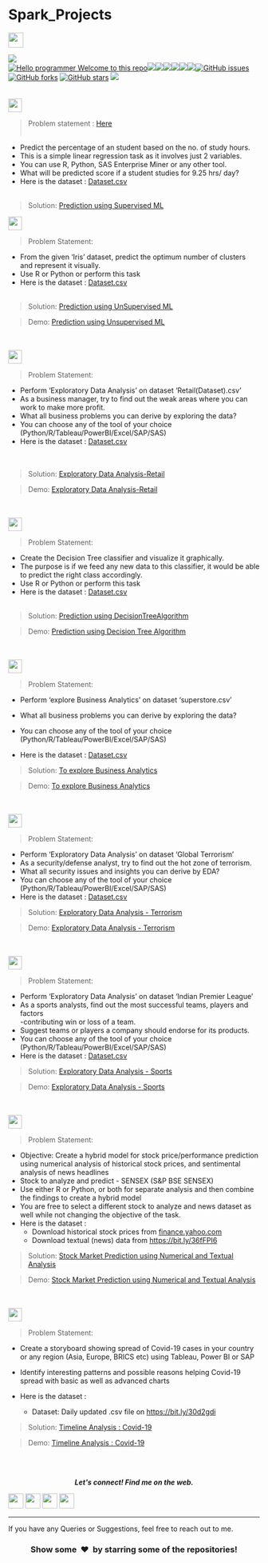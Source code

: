 # Spark_Projects

<img height="30" src="https://img.shields.io/badge/The Sparks Foundation-black.svg?&style=for-the-badge&logo=TheSparksFoundation&logoColor=blue" />

[![](https://img.shields.io/badge/Author-DeMaria-green.svg)](https://github.com/demaria11)<br>
[![Hello programmer Welcome to this repo](https://img.shields.io/badge/Hello!-Welcom_here-brightgreen.svg?style=flat&logo=github)](https://demaria11)![](https://img.shields.io/badge/Programming_Language-Python-orange.svg)![](https://img.shields.io/badge/Status-Complete-green.svg)[![](https://img.shields.io/github/license/demaria11/Spark_Projects.svg?style=plastic)](https://github.com/demaria11/Spark_Projects)[![](https://img.shields.io/github/languages/code-size/demaria11/Spark_Projects.svg?style=plastic)](https://github.com/demaria11/Spark_Projects)[![](https://img.shields.io/github/languages/top/demaria11/Spark_Projects.svg?style=plastic)](https://github.com/demaria11/Spark_Projects)[![](https://img.shields.io/github/Follow/demaria11.svg?style=plastic)](https://github.com/demaria11)[![GitHub issues](https://img.shields.io/github/issues/demaria11/Spark_Projects.svg)](https://github.com/demaria11/Spark_Projects/issues) [![GitHub forks](https://img.shields.io/github/forks/demaria11/Spark_Projects.svg)](https://github.com/demaria11/Spark_Projects/network) [![GitHub stars](https://img.shields.io/github/stars/demaria11/Spark_Projects.svg)](https://github.com/demaria11/Spark_Projects/stargazers)
[![](https://img.shields.io/badge/Followme-Github-green.svg)](https://github.com/demaria11)
<br><br><br>
<img height="27" src="https://img.shields.io/badge/Prediction using Supervised ML -Level  Beginner-green.svg?&style=for-the-badge&logo=TheSparksFoundation&logoColor=red" />
<br> 
> Problem statement : 
> <a href=https://github.com/demaria11/Spark_Projects/tree/main/Prediction%20using%20Supervised%20ML>Here</a><br><br>
- Predict the percentage of an student based on the no. of study hours. <br>
- This is a simple linear regression task as it involves just 2 variables.<br>
- You can use R, Python, SAS Enterprise Miner or any other tool.<br>
- What will be predicted score if a student studies for 9.25 hrs/ day? <br>
- Here is the dataset :
<a href="https://github.com/demaria11/Spark_Projects/blob/main/Prediction%20using%20Supervised%20ML/student_scores.csv">Dataset.csv</a><br><br>

> Solution:
<a href="https://github.com/demaria11/Spark_Projects/blob/main/Prediction%20using%20Supervised%20ML/Task_01.ipynb"> Prediction using Supervised ML</a>

<!--Demo:
<a href="lol">Prediction using Supervised ML</a>
<br><br>-->

<img height="27" src="https://img.shields.io/badge/Prediction using Unsupervised ML -Level  Beginner-green.svg?&style=for-the-badge&logo=TheSparksFoundation&logoColor=blue"/>
<br>

> Problem Statement:
- From the given ‘Iris’ dataset, predict the optimum number of clusters and
represent it visually.<br>
- Use R or Python or perform this task<br>
- Here is the dataset :
<a href="https://github.com/demaria11/Spark_Projects/blob/master/Prediction%20using%20Unsupervised%20ML/Iris.csv">Dataset.csv</a><br><br>
> Solution:
<a href="https://github.com/demaria11/Spark_Projects/blob/master/Prediction%20using%20Unsupervised%20ML/Unsupervised%20ML.ipynb"> Prediction using UnSupervised ML</a>

> Demo:
<a href="https://youtu.be/HV0tD0OQF5w">Prediction using Unsupervised ML</a>

<br><br>
<img height="27" src="https://img.shields.io/badge/Exploratory Data Analysis (Retail) -Level  Beginner-green.svg?&style=for-the-badge&logo=TheSparksFoundation&logoColor=blue"/>
<br>

> Problem Statement:
- Perform ‘Exploratory Data Analysis’ on dataset ‘Retail(Dataset).csv’ <br>
- As a business manager, try to find out the weak areas where you can work to
make more profit.<br>
- What all business problems you can derive by exploring the data?<br>
- You can choose any of the tool of your choice<br>
(Python/R/Tableau/PowerBI/Excel/SAP/SAS)<br>
- Here is the dataset :
<a href="https://github.com/demaria11/Spark_Projects/blob/master/Exploratory%20Data%20Analysis%20-%20Retail/Retail(Dataset).csv">Dataset.csv</a><br><br><br>
> Solution:
<a href="https://github.com/demaria11/Spark_Projects/blob/master/Exploratory%20Data%20Analysis%20-%20Retail/Exploratory%20Data%20Analysis%20-%20Retail.ipynb"> Exploratory Data Analysis-Retail</a>

> Demo:
<a href="https://youtu.be/tPzOUmbOKnQ">Exploratory Data Analysis-Retail</a>

<br><br>
<img height="27" src="https://img.shields.io/badge/Prediction using Decision Tree Algorithm -Level  Intermediate-orange.svg?&style=for-the-badge&logo=TheSparksFoundation&logoColor=blue"/>
<br>

> Problem Statement:
- Create the Decision Tree classifier and visualize it graphically.<br>
- The purpose is if we feed any new data to this classifier, it would be able to
predict the right class accordingly. <br>
- Use R or Python or perform this task<br>
- Here is the dataset :
<a href="https://github.com/demaria11/Spark_Projects/blob/master/Prediction%20using%20Decision%20Tree%20Algorithm/Iris27%20.csv">Dataset.csv</a><br><br>
> Solution:
<a href="https://github.com/demaria11/Spark_Projects/blob/master/Prediction%20using%20Decision%20Tree%20Algorithm/TSF%20task%234.ipynb">Prediction using DecisionTreeAlgorithm </a>

> Demo:
<a href="https://www.youtube.com/watch?v=UFl8yvJF4qk">Prediction using Decision Tree Algorithm</a>

<br><br>
<img height="27" src="https://img.shields.io/badge/To explore Business Analytics -Level  Intermediate-orange.svg?&style=for-the-badge&logo=TheSparksFoundation&logoColor=blue"/>
<br>

> Problem Statement:
- Perform ‘explore Business Analytics’ on dataset ‘superstore.csv’ <br>

- What all business problems you can derive by exploring the data?<br>
- You can choose any of the tool of your choice<br>
(Python/R/Tableau/PowerBI/Excel/SAP/SAS)<br>
- Here is the dataset :
<a href="https://github.com/demaria11/Spark_Projects/blob/master/To%20explore%20Business%20Analytics/superstore.csv">Dataset.csv</a><br>
> Solution:
<a href="https://github.com/demaria11/Spark_Projects/blob/master/To%20explore%20Business%20Analytics/Task-5.ipynb">To explore Business Analytics </a>

> Demo:
<a href="https://www.youtube.com/watch?v=n_asl4kNRcg">To explore Business Analytics</a>

<br><br>
<img height="27" src="https://img.shields.io/badge/Exploratory Data Analysis (Terrorism) -Level  Intermediate-orange.svg?&style=for-the-badge&logo=TheSparksFoundation&logoColor=blue"/>
<br>

> Problem Statement:
- Perform ‘Exploratory Data Analysis’ on dataset ‘Global Terrorism’ <br>
- As a security/defense analyst, try to find out the hot zone of terrorism.<br>
- What all security issues and insights you can derive by EDA?<br>
- You can choose any of the tool of your choice
(Python/R/Tableau/PowerBI/Excel/SAP/SAS)<br>
- Here is the dataset :
<a href="https://bit.ly/2TK5Xn5">Dataset.csv</a><br>
> Solution:
<a href="https://github.com/demaria11/Spark_Projects/blob/master/Exploratory%20Data%20Analysis%20-%20Terrorism/Exploratory%20Data%20Analysis%20-%20Terrorism.ipynb">Exploratory Data Analysis - Terrorism</a>

> Demo:
<a href="https://youtu.be/a67W7Tl_g-8 ">Exploratory Data Analysis - Terrorism</a>

<br><br>
<img height="27" src="https://img.shields.io/badge/Exploratory Data Analysis (Sports) -Level  Advanced-red.svg?&style=for-the-badge&logo=TheSparksFoundation&logoColor=blue"/>
<br>

> Problem Statement:
- Perform ‘Exploratory Data Analysis’ on dataset ‘Indian Premier League’<br>
- As a sports analysts, find out the most successful teams, players and factors<br>
-contributing win or loss of a team.<br>
- Suggest teams or players a company should endorse for its products.<br>
- You can choose any of the tool of your choice
(Python/R/Tableau/PowerBI/Excel/SAP/SAS)<br>
- Here is the dataset :
<a href="https://bit.ly/34SRn3b">Dataset.csv</a><br>
> Solution:
<a href="https://github.com/demaria11/Spark_Projects/blob/master/Exploratory%20Data%20Analysis%20-%20Sports/Exploratory%20Data%20Analysis%20-%20Sports.ipynb">Exploratory Data Analysis - Sports</a>

> Demo:
<a href="https://youtu.be/aXOHe1lsPBo">Exploratory Data Analysis - Sports</a>

<br><br>
<img height="27" src="https://img.shields.io/badge/Stock Market Prediction using Numerical and Textual Analysis -Level  Advanced-red.svg?&style=for-the-badge&logo=TheSparksFoundation&logoColor=blue"/>
<br>

> Problem Statement:
- Objective: Create a hybrid model for stock price/performance prediction
using numerical analysis of historical stock prices, and sentimental analysis of
news headlines <br>
- Stock to analyze and predict - SENSEX (S&P BSE SENSEX)<br>
- Use either R or Python, or both for separate analysis and then combine the
findings to create a hybrid model<br>
- You are free to select a different stock to analyze and news dataset as well
while not changing the objective of the task.<br>
- Here is the dataset :
  - Download historical stock prices from <a href="https://in.finance.yahoo.com/quote/%5EBSESN/history/">finance.yahoo.com</a><br>
  - Download textual (news) data from https://bit.ly/36fFPI6
</a><br>
> Solution:
<a href="https://github.com/demaria11/Spark_Projects/blob/master/Stock%20Market%20Prediction%20using%20Numerical%20and%20Textual%20Analysis/Stock%20Market%20Prediction%20.ipynb">Stock Market Prediction using Numerical and Textual Analysis</a>

> Demo:
<a href="https://youtu.be/4aQkjzaDQIg">Stock Market Prediction using Numerical and Textual Analysis</a>

<br><br>
<img height="27" src="https://img.shields.io/badge/Timeline Analysis: COVID 19 -Level  Advanced-red.svg?&style=for-the-badge&logo=TheSparksFoundation&logoColor=blue"/>
<br>

> Problem Statement:
- Create a storyboard showing spread of Covid-19 cases in your country or any
region (Asia, Europe, BRICS etc) using Tableau, Power BI or SAP <br>

- Identify interesting patterns and possible reasons helping Covid-19 spread with
basic as well as advanced charts <br>
- Here is the dataset :

  - Dataset: Daily updated .csv file on https://bit.ly/30d2gdi <br>  
> Solution:
<a href="https://github.com/demaria11/Spark_Projects/blob/master/Timeline%20Analysis%20%20Covid-19/COVID19.ipynb">Timeline Analysis : Covid-19 </a>

> Demo:
<a href="">Timeline Analysis : Covid-19</a>

<br><br>
<p align="center">
  <b><i>Let's connect! Find me on the web.</i></b>

[<img height="30" src = "https://img.shields.io/badge/Youtube-%23E4405F.svg?&style=for-the-badge&logo=Youtube&logoColor=white">][Youtube] 
[<img height="30" src = "https://img.shields.io/badge/gmail-c14438?&style=for-the-badge&logo=gmail&logoColor=white">][gmail] 
[<img height="30" src="https://img.shields.io/badge/linkedin-blue.svg?&style=for-the-badge&logo=linkedin&logoColor=white" />][LinkedIn]
[<img height="30" src="https://img.shields.io/badge/github-black.svg?&style=for-the-badge&logo=github&logoColor=white" />][Github]
<br />
<hr />

[youtube]: https://www.youtube.com/channel/UCIHj6mNCMnSnmWLHOxzIESw?view_as=subscriber
[gmail]: mailto:devesh6571@gmail.com
[linkedin]: https://www.linkedin.com/in//
[github]: https://github.com/demaria11/



  
If you have any Queries or Suggestions, feel free to reach out to me.

<h3 align="center">Show some &nbsp;❤️&nbsp; by starring some of the repositories!</h3>




